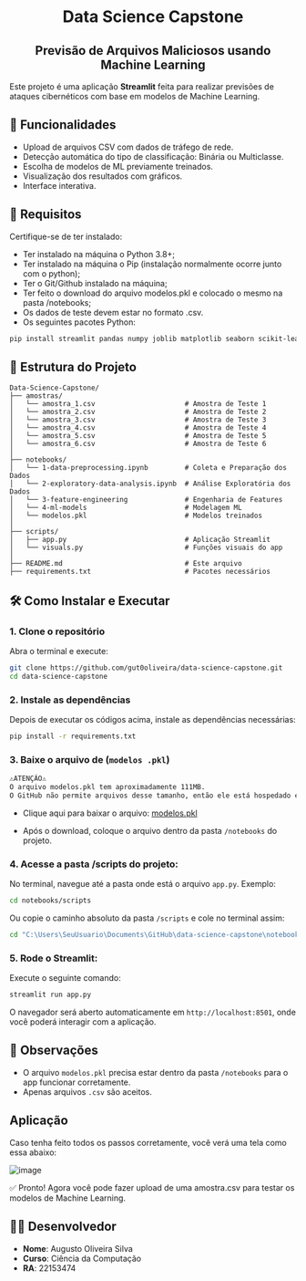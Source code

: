 <h1 align="center">Data Science Capstone</h1>
<h2 align="center">Previsão de Arquivos Maliciosos usando Machine Learning</h2>

Este projeto é uma aplicação **Streamlit** feita para realizar previsões de ataques cibernéticos com base em modelos de Machine Learning.

## 🚀 Funcionalidades

- Upload de arquivos CSV com dados de tráfego de rede.
- Detecção automática do tipo de classificação: Binária ou Multiclasse.
- Escolha de modelos de ML previamente treinados.
- Visualização dos resultados com gráficos.
- Interface interativa.

## 🧩 Requisitos

Certifique-se de ter instalado:

- Ter instalado na máquina o Python 3.8+;
- Ter instalado na máquina o Pip (instalação normalmente ocorre junto com o python);
- Ter o Git/Github instalado na máquina;
- Ter feito o download do arquivo modelos.pkl e colocado o mesmo na pasta /notebooks;
- Os dados de teste devem estar no formato .csv.
- Os seguintes pacotes Python:
```bash
pip install streamlit pandas numpy joblib matplotlib seaborn scikit-learn xgboost streamlit-lottie os datetime requests
```

## 📁 Estrutura do Projeto

```
Data-Science-Capstone/
├── amostras/
│   └── amostra_1.csv                      # Amostra de Teste 1
│   └── amostra_2.csv                      # Amostra de Teste 2
│   └── amostra_3.csv                      # Amostra de Teste 3
│   └── amostra_4.csv                      # Amostra de Teste 4
│   └── amostra_5.csv                      # Amostra de Teste 5
│   └── amostra_6.csv                      # Amostra de Teste 6
│
├── notebooks/
│   └── 1-data-preprocessing.ipynb         # Coleta e Preparação dos Dados
│   └── 2-exploratory-data-analysis.ipynb  # Análise Exploratória dos Dados
│   └── 3-feature-engineering              # Engenharia de Features
│   └── 4-ml-models                        # Modelagem ML
│   └── modelos.pkl                        # Modelos treinados
│
├── scripts/
│   ├── app.py                             # Aplicação Streamlit
│   └── visuals.py                         # Funções visuais do app
│
├── README.md                              # Este arquivo
├── requirements.txt                       # Pacotes necessários
```

## 🛠️ Como Instalar e Executar

### 1. Clone o repositório

Abra o terminal e execute:

```bash
git clone https://github.com/gut0oliveira/data-science-capstone.git
cd data-science-capstone
```


### 2. Instale as dependências
Depois de executar os códigos acima, instale as dependências necessárias:

```bash
pip install -r requirements.txt
```

### 3. Baixe o arquivo de (`modelos .pkl`)

```bash
⚠️ATENÇÃO⚠️
O arquivo modelos.pkl tem aproximadamente 111MB.
O GitHub não permite arquivos desse tamanho, então ele está hospedado externamente.
```
- Clique aqui para baixar o arquivo: <a href="https://drive.google.com/uc?export=download&id=1wWmQbKhzWJxsIQc_MfjYCEfkIgvdvHi2" target="_blank">modelos.pkl</a>

- Após o download, coloque o arquivo dentro da pasta `/notebooks` do projeto.

### 4. Acesse a pasta /scripts do projeto:

No terminal, navegue até a pasta onde está o arquivo `app.py`. Exemplo:

```bash
cd notebooks/scripts
```
Ou copie o caminho absoluto da pasta `/scripts` e cole no terminal assim:
```bash
cd "C:\Users\SeuUsuario\Documents\GitHub\data-science-capstone\notebooks\scripts"
```

### 5. Rode o Streamlit:

Execute o seguinte comando:
```bash
streamlit run app.py
```
O navegador será aberto automaticamente em `http://localhost:8501`, onde você poderá interagir com a aplicação.

## 📌 Observações

- O arquivo `modelos.pkl` precisa estar dentro da pasta `/notebooks` para o app funcionar corretamente.
- Apenas arquivos `.csv` são aceitos.

## Aplicação

Caso tenha feito todos os passos corretamente, você verá uma tela como essa abaixo:

![image](https://github.com/user-attachments/assets/55744db9-be76-4eef-ba8b-abe72ded8d08)


✅ Pronto! Agora você pode fazer upload de uma amostra.csv para testar os modelos de Machine Learning.

## 👨‍💻 Desenvolvedor

- **Nome**: Augusto Oliveira Silva
- **Curso**: Ciência da Computação
- **RA**: 22153474
